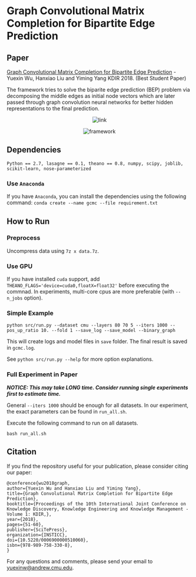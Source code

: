 # Graph Convolutional Matrix Completion for Bipartite Edge Prediction

## Paper
[Graph Convolutional Matrix Completion for Bipartite Edge Prediction](http://nyc.lti.cs.cmu.edu/yiming/Publications/wu-kdir18.pdf) - Yuexin Wu, Hanxiao Liu and Yiming Yang KDIR 2018. (Best Student Paper)

The framework tries to solve the biparite edge prediction (BEP) problem via decomposing the middle edges as initial node vectors which are later passed through graph convolution neural networks for better hidden representations to the final prediction.

<p style="text-align:center;"><img src="https://github.com/CrickWu/GCMC/blob/master/figs/prob.png" alt="link" style="max-width:40%;"></p>


<p style="text-align:center;"><img src="https://github.com/CrickWu/GCMC/blob/master/figs/framework.png" alt="framework" style="max-width:100%;"></p>

## Dependencies
```Python == 2.7, lasagne == 0.1, theano == 0.8, numpy, scipy, joblib, scikit-learn, nose-parameterized```

### Use `Anaconda`
If you have `Anaconda`, you can install the dependencies using the following command:
```conda create --name gcmc --file requirement.txt```

## How to Run

### Preprocess
Uncompress data using `7z x data.7z`.

### Use GPU
If you have installed `cuda` support, add `THEANO_FLAGS='device=cuda0,floatX=float32'` before executing the commnad. In experiments, multi-core cpus are more preferable (with `--n_jobs` option).

### Simple Example
```
python src/run.py --dataset cmu --layers 80 70 5 --iters 1000 --pos_up_ratio 10. --fold 1 --save_log --save_model --binary_graph
```
This will create logs and model files in `save` folder. The final result is saved in `gcmc.log`.

See `python src/run.py --help` for more option explanations.

### Full Experiment in Paper
***NOTICE: This may take LONG time. Consider running single experiments first to estimate time.***

General `--iters 1000` should be enough for all datasets. In our experiment, the exact parameters can be found in `run_all.sh`.

Execute the following command to run on all datasets.
```
bash run_all.sh
```

## Citation
If you find the repository useful for your publication, please consider citing our paper:
```
@conference{wu2018graph,
author={Yuexin Wu and Hanxiao Liu and Yiming Yang},
title={Graph Convolutional Matrix Completion for Bipartite Edge Prediction},
booktitle={Proceedings of the 10th International Joint Conference on Knowledge Discovery, Knowledge Engineering and Knowledge Management - Volume 1: KDIR,},
year={2018},
pages={51-60},
publisher={SciTePress},
organization={INSTICC},
doi={10.5220/0006900000510060},
isbn={978-989-758-330-8},
}
```
For any questions and comments, please send your email to [yuexinw@andrew.cmu.edu](mailto:yuexinw@andrew.cmu.edu).
